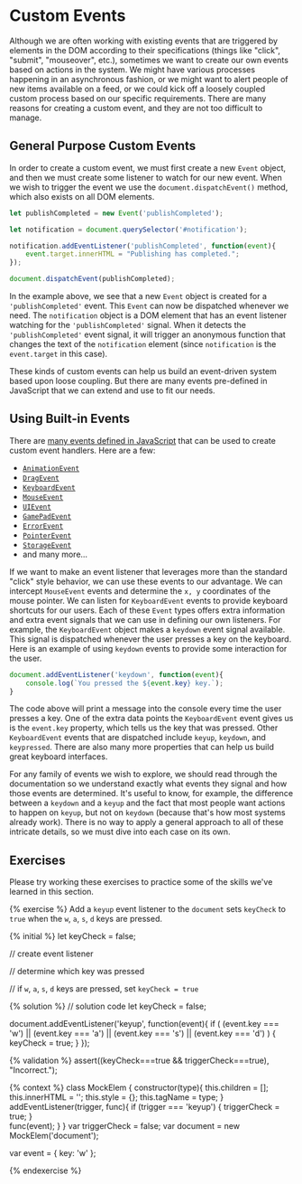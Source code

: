 # Custom Events
Although we are often working with existing events that are triggered by elements in the DOM according to their specifications (things like "click", "submit", "mouseover", etc.), sometimes we want to create our own events based on actions in the system. We might have various processes happening in an asynchronous fashion, or we might want to alert people of new items available on a feed, or we could kick off a loosely coupled custom process based on our specific requirements. There are many reasons for creating a custom event, and they are not too difficult to manage.

## General Purpose Custom Events
In order to create a custom event, we must first create a new `Event` object, and then we must create some listener to watch for our new event. When we wish to trigger the event we use the `document.dispatchEvent()` method, which also exists on all DOM elements. 

```js
let publishCompleted = new Event('publishCompleted');

let notification = document.querySelector('#notification');

notification.addEventListener('publishCompleted', function(event){
    event.target.innerHTML = "Publishing has completed.";
});

document.dispatchEvent(publishCompleted);
```

In the example above, we see that a new `Event` object is created for a `'publishCompleted'` event. This `Event` can now be dispatched whenever we need. The `notification` object is a DOM element that has an event listener watching for the `'publishCompleted'` signal. When it detects the `'publishCompleted'` event signal, it will trigger an anonymous function that changes the text of the `notification` element (since `notification` is the `event.target` in this case).

These kinds of custom events can help us build an event-driven system based upon loose coupling. But there are many events pre-defined in JavaScript that we can extend and use to fit our needs.

## Using Built-in Events
There are [many events defined in JavaScript](https://developer.mozilla.org/en-US/docs/Web/API/Event) that can be used to create custom event handlers. Here are a few:

* [`AnimationEvent`](https://developer.mozilla.org/en-US/docs/Web/API/AnimationEvent)
* [`DragEvent`](https://developer.mozilla.org/en-US/docs/Web/API/DragEvent)
* [`KeyboardEvent`](https://developer.mozilla.org/en-US/docs/Web/API/KeyboardEvent)
* [`MouseEvent`](https://developer.mozilla.org/en-US/docs/Web/API/MouseEvent)
* [`UIEvent`](https://developer.mozilla.org/en-US/docs/Web/API/UIEvent)
* [`GamePadEvent`](https://developer.mozilla.org/en-US/docs/Web/API/GamepadEvent)
* [`ErrorEvent`](https://developer.mozilla.org/en-US/docs/Web/API/ErrorEvent)
* [`PointerEvent`](https://developer.mozilla.org/en-US/docs/Web/API/PointerEvent)
* [`StorageEvent`](https://developer.mozilla.org/en-US/docs/Web/API/StorageEvent)
* and many more...

If we want to make an event listener that leverages more than the standard "click" style behavior, we can use these events to our advantage. We can intercept `MouseEvent` events and determine the `x, y` coordinates of the mouse pointer. We can listen for `KeyboardEvent` events to provide keyboard shortcuts for our users. Each of these `Event` types offers extra information and extra event signals that we can use in defining our own listeners. For example, the `KeyboardEvent` object makes a `keydown` event signal available. This signal is dispatched whenever the user presses a key on the keyboard.  Here is an example of using `keydown` events to provide some interaction for the user.

```js
document.addEventListener('keydown', function(event){
    console.log(`You pressed the ${event.key} key.`);
}
```
The code above will print a message into the console every time the user presses a key. One of the extra data points the `KeyboardEvent` event gives us is the `event.key` property, which tells us the key that was pressed. Other `KeyboardEvent` events that are dispatched include `keyup`, `keydown`, and `keypressed`. There are also many more properties that can help us build great keyboard interfaces. 

For any family of events we wish to explore, we should read through the documentation so we understand exactly what events they signal and how those events are determined. It's useful to know, for example, the difference between a `keydown` and a `keyup` and the fact that most people want actions to happen on `keyup`, but not on `keydown` (because that's how most systems already work). There is no way to apply a general approach to all of these intricate details, so we must dive into each case on its own.

## Exercises
Please try working these exercises to practice some of the skills we've learned in this section.


{% exercise %}
Add a <code>keyup</code> event listener to the <code>document</code> sets <code>keyCheck</code> to <code>true</code> when the <code>w</code>, <code>a</code>, <code>s</code>, <code>d</code> keys are pressed.

{% initial %}
let keyCheck = false;

// create event listener

// determine which key was pressed

// if `w`, `a`, `s`, `d` keys are pressed, set `keyCheck = true`

{% solution %}
// solution code
let keyCheck = false;

document.addEventListener('keyup', function(event){
    if ( (event.key === 'w') ||
         (event.key === 'a') ||
         (event.key === 's') ||
         (event.key === 'd') ) {
             keyCheck = true;
     }
});

{% validation %}
assert((keyCheck===true && triggerCheck===true), "Incorrect.");

{% context %}
class MockElem {
    constructor(type){
        this.children = [];
        this.innerHTML = '';
        this.style = {};
        this.tagName = type;
    }
    addEventListener(trigger, func){
        if (trigger === 'keyup') {
            triggerCheck = true;
        }        
        func(event);
    }
}
var triggerCheck = false;
var document = new MockElem('document');

var event = { key: 'w' };

{% endexercise %}

